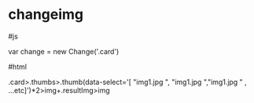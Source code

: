 # changeimg


#js

 var change = new Change('.card')
 
#html

.card>.thumbs>.thumb(data-select='[ "img1.jpg ", "img1.jpg ","img1.jpg " , ...etc]')*2>img+.resultImg>img


  <div class="card">
      <div class="thumbs">
          <div class="thumb" data-select='[ "img1.jpg ", "img1.jpg ","img1.jpg " , ...etc]' alt ="">
              <img src="img.jpg" alt="">
          </div>
          <div class="thumb" data-select='[ "img1.jpg ", "img1.jpg ","img1.jpg " , ...etc]' alt ="">
              <img src="img.jpg" alt="">
          </div>
      </div>
      <div class="resultImg">
          <img src="img.jpg" alt="" class='img' >
      </div>
  </div>
